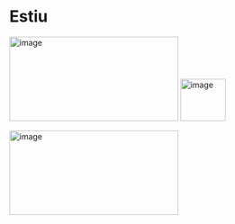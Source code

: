 # Estiu

<img width="300" height="150" alt="image" src="https://github.com/user-attachments/assets/4218fed2-34cd-4194-b4cb-9ccb18422c63" />  <img width="80" height="75" alt="image" src="https://github.com/user-attachments/assets/a0bb15bf-755b-48a6-9892-26768935476d" />

  <img width="300" height="150" alt="image" src="https://github.com/user-attachments/assets/0a1ff437-3c87-48c7-9a1c-1091ea7e512a" />

